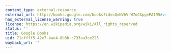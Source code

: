 ```yaml
---
content_type: external-resource
external_url: http://books.google.com/books?id=sQxNVhV-W7oC&pg=PA195#v=onepage
has_external_license_warning: true
license: https://en.wikipedia.org/wiki/All_rights_reserved
status: ''
title: Google Books
uid: 71cffff5-42e7-4ae4-8b3b-c733aa3ce225
wayback_url: ''
---
```


